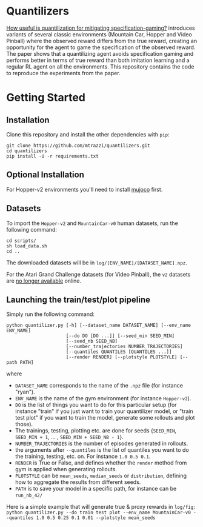 # Quantilizers

[How useful is quantilization for mitigating specification-gaming?](https://drive.google.com/uc?export=download&id=13qAfOm8McRvXS33MCNH0ia4ApMIClZP9) introduces variants of several classic environments (Mountain Car, Hopper and Video Pinball) where the observed reward differs from the true reward, creating an opportunity for the agent to game the specification of the observed reward. The paper shows that a quantilizing agent avoids specification gaming and performs better in terms of true reward than both imitation learning and a regular RL agent on all the environments. This repository contains the code to reproduce the experiments from the paper.

# Getting Started

## Installation

Clone this repository and install the other dependencies with `pip`:

```
git clone https://github.com/mtrazzi/quantilizers.git
cd quantilizers
pip install -U -r requirements.txt
```

## Optional Installation

For Hopper-v2 environments you'll need to install [mujoco](https://github.com/openai/mujoco-py) first.

## Datasets

To import the `Hopper-v2` and `MountainCar-v0` human datasets, run the following command:
```
cd scripts/
sh load_data.sh
cd ..
```

The downloaded datasets will be in `log/[ENV_NAME]/[DATASET_NAME].npz`.

For the Atari Grand Challenge datasets (for Video Pinball), the `v2` datasets are [no longer available](http://atarigrandchallenge.com/data) online.

## Launching the train/test/plot pipeline

Simply run the following command:
```
python quantilizer.py [-h] [--dataset_name DATASET_NAME] [--env_name ENV_NAME]
                      [--do DO [DO ...]] [--seed_min SEED_MIN]
                      [--seed_nb SEED_NB]
                      [--number_trajectories NUMBER_TRAJECTORIES]
                      [--quantiles QUANTILES [QUANTILES ...]]
                      [--render RENDER] [--plotstyle PLOTSTYLE] [--path PATH]
```

where 
- `DATASET_NAME` corresponds to the name of the `.npz` file (for instance "ryan").
- `ENV_NAME` is the name of the gym environment (for instance `Hopper-v2`).
- `DO` is the list of things you want to do for this particular setup (for instance "train" if you just want to train your quantilizer model, or "train test plot" if you want to train the model, generate some rollouts and plot those).
- The trainings, testing, plotting etc. are done for seeds {`SEED_MIN`, `SEED_MIN + 1`, ... , `SEED_MIN + SEED_NB - 1`}.
- `NUMBER_TRAJECTORIES` is the number of episodes generated in rollouts.
- the arguments after `--quantiles` is the list of quantiles you want to do the training, testing, etc. on. For instance `1.0 0.5 0.1`.
- `RENDER` is True or False, and defines whether the `render` method from gym is applied when generating rollouts.
- `PLOTSTYLE` can be `mean_seeds`, `median_seeds` or `distribution`, defining how to aggregate the results from different seeds.
- `PATH` is to save your model in a specific path, for instance can be `run_nb_42/`

Here is a simple example that will generate true & proxy rewards in `log/fig`:
`python quantilizer.py --do train test plot --env_name MountainCar-v0 --quantiles 1.0 0.5 0.25 0.1 0.01 --plotstyle mean_seeds`

